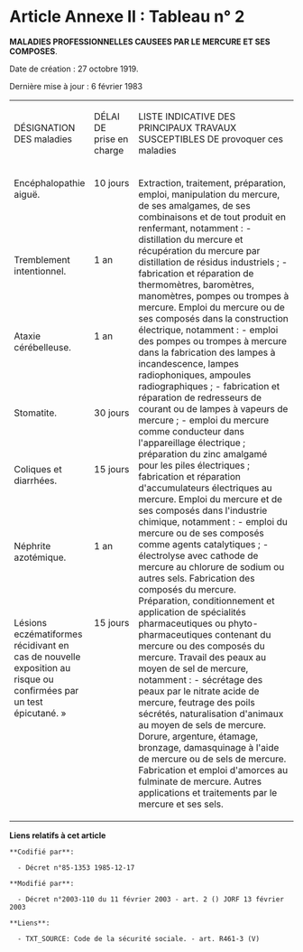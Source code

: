 # Article Annexe II : Tableau n° 2

**MALADIES PROFESSIONNELLES CAUSEES PAR LE MERCURE ET SES COMPOSES**.

Date de création : 27 octobre 1919.

Dernière mise à jour : 6 février 1983 

<table>
  <tbody>
    <tr>
      <td>

DÉSIGNATION DES maladies

</td>
      <td width="71">

DÉLAI DE prise en charge

</td>
      <td width="379">

LISTE INDICATIVE DES PRINCIPAUX TRAVAUX SUSCEPTIBLES DE provoquer ces maladies

</td>
    </tr>
    <tr>
      <td valign="top">

Encéphalopathie aiguë. 

</td>
      <td width="71" valign="top">

10 jours

</td>
      <td valign="top" width="379" rowspan="7">

Extraction, traitement, préparation, emploi, manipulation du mercure, de ses amalgames, de ses combinaisons et de tout
produit en renfermant, notamment : - distillation du mercure et récupération du mercure par distillation de résidus
industriels ; - fabrication et réparation de thermomètres, baromètres, manomètres, pompes ou trompes à mercure. Emploi du
mercure ou de ses composés dans la construction électrique, notamment : - emploi des pompes ou trompes à mercure dans la
fabrication des lampes à incandescence, lampes radiophoniques, ampoules radiographiques ; - fabrication et réparation de
redresseurs de courant ou de lampes à vapeurs de mercure ; - emploi du mercure comme conducteur dans l'appareillage
électrique ; préparation du zinc amalgamé pour les piles électriques ; fabrication et réparation d'accumulateurs électriques
au mercure. Emploi du mercure et de ses composés dans l'industrie chimique, notamment : - emploi du mercure ou de ses
composés comme agents catalytiques ; - électrolyse avec cathode de mercure au chlorure de sodium ou autres sels. Fabrication
des composés du mercure. Préparation, conditionnement et application de spécialités pharmaceutiques ou phyto-pharmaceutiques
contenant du mercure ou des composés du mercure. Travail des peaux au moyen de sel de mercure, notamment : - sécrétage des
peaux par le nitrate acide de mercure, feutrage des poils sécrétés, naturalisation d'animaux au moyen de sels de mercure.
Dorure, argenture, étamage, bronzage, damasquinage à l'aide de mercure ou de sels de mercure. Fabrication et emploi d'amorces
au fulminate de mercure. Autres applications et traitements par le mercure et ses sels. 

</td>
    </tr>
    <tr>
      <td valign="top">

Tremblement intentionnel. 

</td>
      <td width="71" valign="top">

1 an

</td>
    </tr>
    <tr>
      <td valign="top">

Ataxie cérébelleuse. 

</td>
      <td valign="top" width="71">

1 an

</td>
    </tr>
    <tr>
      <td valign="top">

Stomatite. 

</td>
      <td width="71" valign="top">

30 jours

</td>
    </tr>
    <tr>
      <td valign="top">

Coliques et diarrhées. 

</td>
      <td width="71" valign="top">

15 jours

</td>
    </tr>
    <tr>
      <td valign="top">

Néphrite azotémique. 

</td>
      <td valign="top" width="71">

1 an

</td>
    </tr>
    <tr>
      <td valign="top">

Lésions eczématiformes récidivant en cas de nouvelle exposition au risque ou confirmées par un test épicutané. »

</td>
      <td valign="top" width="71">

15 jours

</td>
    </tr>
  </tbody>
</table>

**Liens relatifs à cet article**

	**Codifié par**:

	  - Décret n°85-1353 1985-12-17

	**Modifié par**:

	  - Décret n°2003-110 du 11 février 2003 - art. 2 () JORF 13 février 2003

	**Liens**:

	  - TXT_SOURCE: Code de la sécurité sociale. - art. R461-3 (V)
